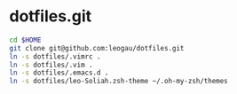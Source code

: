 dotfiles.git
============

```sh
cd $HOME
git clone git@github.com:leogau/dotfiles.git
ln -s dotfiles/.vimrc .
ln -s dotfiles/.vim .
ln -s dotfiles/.emacs.d .
ln -s dotfiles/leo-Soliah.zsh-theme ~/.oh-my-zsh/themes
```
